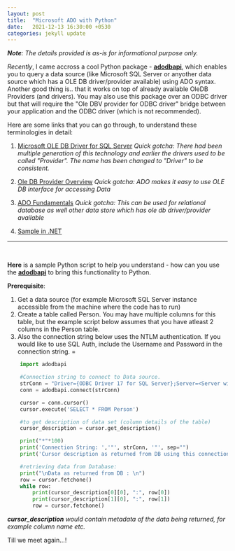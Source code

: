 ```yaml
---
layout: post
title:  "Microsoft ADO with Python"
date:   2021-12-13 16:30:00 +0530
categories: jekyll update
---
```

***Note**: The details provided is as-is for informational purpose only.*

*Recently*, I came accross a cool Python package - [**adodbapi**](https://pypi.org/project/adodbapi/), which enables you to query a data source (like Microsoft SQL Server or anyother data source which has a OLE DB driver/provider available) using ADO syntax. Another good thing is.. that it works on top of already available OleDB Providers (and drivers). 
You may also use this package over an ODBC driver but that will require the "Ole DBV provider for ODBC driver" bridge between your application and the ODBC driver (which is not recommended).

Here are some links that you can go through, to understand these terminologies in detail:
1. [Microsoft OLE DB Driver for SQL Server](https://docs.microsoft.com/en-us/sql/connect/oledb/oledb-driver-for-sql-server?view=sql-server-ver15)
*Quick gotcha: There had been multiple generation of this technology and earlier the drivers used to be called "Provider". The name has been changed to "Driver" to be consistent.*

2. [Ole DB Provider Overview](https://docs.microsoft.com/en-us/previous-versions/windows/desktop/ms709836(v=vs.85))
*Quick gotcha: ADO makes it easy to use OLE DB interface for accessing Data*

3. [ADO Fundamentals](https://docs.microsoft.com/en-us/sql/ado/guide/data/ado-fundamentals?view=sql-server-ver15)
*Quick gotcha: This can be used for relational database as well other data store which has ole db driver/provider available*

4. [Sample in .NET](https://docs.microsoft.com/en-us/dotnet/framework/data/adonet/ado-net-code-examples#oledb)

***
<br>

**Here** is a sample Python script to help you understand - how can you use the [**adodbapi**](https://pypi.org/project/adodbapi/) to bring this functionality to Python. 

**Prerequisite**: 
1. Get a data source (for example Microsoft SQL Server instance accessible from the machine where the code has to run) 
2. Create a table called Person. You may have multiple columns for this table, but the example script below assumes that you have atleast 2 columns in the Person table.
3. Also the connection string below uses the NTLM authentication. If you would like to use SQL Auth, include the Username and Password in the connection string. =

``` python
    import adodbapi

    #Connection string to connect to Data source. 
    strConn = "Driver={ODBC Driver 17 for SQL Server};Server=<Server with instance name if available>;Database=<DatabaseName>;Trusted_Connection=Yes;"
    conn = adodbapi.connect(strConn)

    cursor = conn.cursor()
    cursor.execute('SELECT * FROM Person')

    #to get description of data set (column details of the table)
    cursor_description = cursor.get_description()

    print("*"*100)
    print('Connection String: ','"', strConn, '"', sep="")
    print('Cursor description as returned from DB using this connection string:\n', cursor_description)

    #retrieving data from Database: 
    print("\nData as returned from DB : \n")
    row = cursor.fetchone()
    while row:
        print(cursor_description[0][0], ":", row[0])
        print(cursor_description[1][0], ":", row[1])
        row = cursor.fetchone()
```


***cursor_description** would contain metadata of the data being returned, for example column name etc.*

Till we meet again...!
